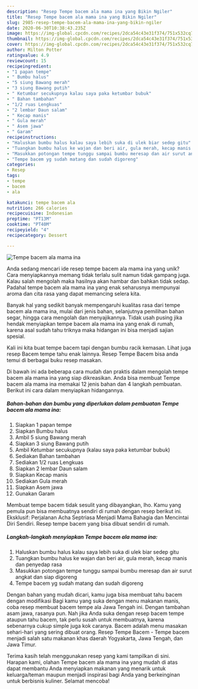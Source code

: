 ```yaml
---
description: "Resep Tempe bacem ala mama ina yang Bikin Ngiler"
title: "Resep Tempe bacem ala mama ina yang Bikin Ngiler"
slug: 2985-resep-tempe-bacem-ala-mama-ina-yang-bikin-ngiler
date: 2020-06-30T10:38:43.235Z
image: https://img-global.cpcdn.com/recipes/2dca54c43e31f374/751x532cq70/tempe-bacem-ala-mama-ina-foto-resep-utama.jpg
thumbnail: https://img-global.cpcdn.com/recipes/2dca54c43e31f374/751x532cq70/tempe-bacem-ala-mama-ina-foto-resep-utama.jpg
cover: https://img-global.cpcdn.com/recipes/2dca54c43e31f374/751x532cq70/tempe-bacem-ala-mama-ina-foto-resep-utama.jpg
author: Milton Potter
ratingvalue: 4.9
reviewcount: 15
recipeingredient:
- "1 papan tempe"
- " Bumbu halus"
- "5 siung Bawang merah"
- "3 siung Bawang putih"
- " Ketumbar secukupnya kalau saya paka ketumbar bubuk"
- " Bahan tambahan"
- "1/2 ruas Lengkuas"
- "2 lembar Daun salam"
- " Kecap manis"
- " Gula merah"
- " Asem jawa"
- " Garam"
recipeinstructions:
- "Haluskan bumbu halus kalau saya lebih suka di ulek biar sedep gitu"
- "Tuangkan bumbu halus ke wajan dan beri air, gula merah, kecap manis dan penyedap rasa"
- "Masukkan potongan tempe tunggu sampai bumbu meresap dan air surut angkat dan siap digoreng"
- "Tempe bacem yg sudah matang dan sudah digoreng"
categories:
- Resep
tags:
- tempe
- bacem
- ala

katakunci: tempe bacem ala 
nutrition: 266 calories
recipecuisine: Indonesian
preptime: "PT13M"
cooktime: "PT40M"
recipeyield: "4"
recipecategory: Dessert

---
```



![Tempe bacem ala mama ina](https://img-global.cpcdn.com/recipes/2dca54c43e31f374/751x532cq70/tempe-bacem-ala-mama-ina-foto-resep-utama.jpg)

Anda sedang mencari ide resep tempe bacem ala mama ina yang unik? Cara menyiapkannya memang tidak terlalu sulit namun tidak gampang juga. Kalau salah mengolah maka hasilnya akan hambar dan bahkan tidak sedap. Padahal tempe bacem ala mama ina yang enak seharusnya mempunyai aroma dan cita rasa yang dapat memancing selera kita.

Banyak hal yang sedikit banyak mempengaruhi kualitas rasa dari tempe bacem ala mama ina, mulai dari jenis bahan, selanjutnya pemilihan bahan segar, hingga cara mengolah dan menyajikannya. Tidak usah pusing jika hendak menyiapkan tempe bacem ala mama ina yang enak di rumah, karena asal sudah tahu triknya maka hidangan ini bisa menjadi sajian spesial.

Kali ini kita buat tempe bacem tapi dengan bumbu racik kemasan. Lihat juga resep Bacem tempe tahu enak lainnya. Resep Tempe Bacem bisa anda temui di berbagai buku resep masakan.


Di bawah ini ada beberapa cara mudah dan praktis dalam mengolah tempe bacem ala mama ina yang siap dikreasikan. Anda bisa membuat Tempe bacem ala mama ina memakai 12 jenis bahan dan 4 langkah pembuatan. Berikut ini cara dalam menyiapkan hidangannya.

<!--inarticleads1-->

##### Bahan-bahan dan bumbu yang diperlukan dalam pembuatan Tempe bacem ala mama ina:

1. Siapkan 1 papan tempe
1. Siapkan  Bumbu halus
1. Ambil 5 siung Bawang merah
1. Siapkan 3 siung Bawang putih
1. Ambil  Ketumbar secukupnya (kalau saya paka ketumbar bubuk)
1. Sediakan  Bahan tambahan
1. Sediakan 1/2 ruas Lengkuas
1. Siapkan 2 lembar Daun salam
1. Siapkan  Kecap manis
1. Sediakan  Gula merah
1. Siapkan  Asem jawa
1. Gunakan  Garam


Membuat tempe bacem tidak sesulit yang dibayangkan, lho. Kamu yang pemula pun bisa membuatnya sendiri di rumah dengan resep berikut ini. Eksklusif: Perjalanan Acha Septriasa Menjadi Mama Bahagia dan Mencintai Diri Sendiri. Resep tempe bacem yang bisa dibuat sendiri di rumah. 

<!--inarticleads2-->

##### Langkah-langkah menyiapkan Tempe bacem ala mama ina:

1. Haluskan bumbu halus kalau saya lebih suka di ulek biar sedep gitu
1. Tuangkan bumbu halus ke wajan dan beri air, gula merah, kecap manis dan penyedap rasa
1. Masukkan potongan tempe tunggu sampai bumbu meresap dan air surut angkat dan siap digoreng
1. Tempe bacem yg sudah matang dan sudah digoreng


Dengan bahan yang mudah dicari, kamu juga bisa membuat tahu bacem dengan modifikasi Bagi kamu yang suka dengan menu makanan manis, coba resep membuat bacem tempe ala Jawa Tengah ini. Dengan tambahan asam jawa, rasanya pun. Nah jika Anda suka dengan resep bacem tempe ataupun tahu bacem, tak perlu susah untuk membuatnya, karena sebenarnya cukup simple juga kok caranya. Bacem adalah menu masakan sehari-hari yang sering dibuat orang. Resep Tempe Bacem - Tempe bacem menjadi salah satu makanan khas daerah Yogyakarta, Jawa Tengah, dan Jawa Timur. 

Terima kasih telah menggunakan resep yang kami tampilkan di sini. Harapan kami, olahan Tempe bacem ala mama ina yang mudah di atas dapat membantu Anda menyiapkan makanan yang menarik untuk keluarga/teman maupun menjadi inspirasi bagi Anda yang berkeinginan untuk berbisnis kuliner. Selamat mencoba!
